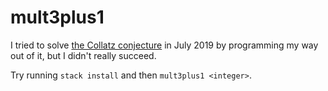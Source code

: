# mult3plus1

I tried to solve [the Collatz
conjecture](https://en.wikipedia.org/wiki/Collatz_conjecture) in July
2019 by programming my way out of it, but I didn't really succeed.

Try running `stack install` and then `mult3plus1 <integer>`.
